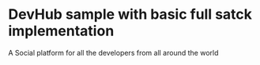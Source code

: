 # DevHub sample with basic full satck implementation

A Social platform for all the developers from all around the world
